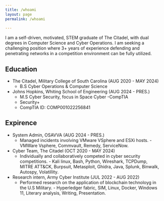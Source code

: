 ```yaml
---
title: /whoami
layout: page
permalink: /whoami
    
---
```


I am a self-driven, motivated, STEM graduate of The Citadel, with dual degrees in Computer Science and Cyber Operations. I am seeking a challenging position where 3+ years of experience defending and penetrating networks in a competition environment can be fully utilized.


## Education 
- The Citadel, Military College of South Carolina (AUG 2020 - MAY 2024)
    - B.S Cyber Operations & Computer Science
- Johns Hopkins, Whiting School of Engineering (AUG 2024 - PRES.)
    - M.S Cyber Security, focus in Space Cyber
-CompTIA
    - Security+
    - CompTIA ID: COMP001022256841

## Expirence
- System Admin, OSAVVA (AUG 2024 - PRES.)
    - Managed incidents involving VMware VSphere and ESXi hosts.
          - VMWare Vsphere, Commvault, Remedy, ServiceNow.  
- Cyber Team, The Citadel (OCT 2020 - MAY 2024)
    - Individually and collaboratively competed in cyber security competitions.
          - Kali linux, Bash, Python, Wireshark, TCPDump, MITRE ATT&CK, Burpsuit, Metasploit, Ghidra, Java, Splunk, Binwalk, Autospy, Volatillity.
- Research intern, Army Cyber Institute (JUL 2022 - AUG 2022)
    - Performed research on the application of blockchain technoloyg in the U.S Military.
          - Hyperledger fabric, SIM, Linux, Docker, Windows 11, Literary analysis, Writing, Presentation.

